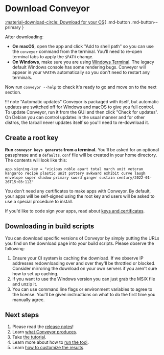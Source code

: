 # Download Conveyor

[ :material-download-circle: Download for your OS](https://downloads.hydraulic.dev/conveyor/download.html){ .md-button .md-button--primary }

After downloading:

* **On macOS**, open the app and click "Add to shell path" so you can use the `conveyor` command from the terminal. You'll need to re-open terminal tabs to apply the `$PATH` change.
* **On Windows**, make sure you are using [Windows Terminal](https://apps.microsoft.com/store/detail/windows-terminal/9N0DX20HK701). The legacy default Windows console has some rendering bugs. Conveyor will appear in your `%PATH%` automatically so you don't need to restart any terminals.  

Now run `conveyor --help` to check it's ready to go and move on to the next section.

!!! note "Automatic updates"
    Conveyor is packaged with itself, but automatic updates are switched off for Windows and macOS to give you full control. To update Conveyor, run it from the GUI and then click "Check for updates". On Debian you can control updates in the usual manner and for other distros, the tarball never updates itself so you'll need to re-download it.

## Create a root key

**Run `conveyor keys generate` from a terminal.** You'll be asked for an optional passphrase and a `defaults.conf` file will be created in your home directory. The contents will look like this:

```
app.signing-key = "vicious noble apart total march unit veteran kangaroo recipe plastic unit pottery awkward exhibit curve laugh envelope super shadow primary sword ginger sustain century/2022-01-26T15:03:11Z"
```

You don't need any certificates to make apps with Conveyor. By default, your apps will be self-signed using the root key and users will be asked to use a special procedure to install. 

If you'd like to code sign your apps, read about [keys and certificates](keys-and-certificates.md).

## Downloading in build scripts

You can download specific versions of Conveyor by simply putting the URLs you find on the download page into your build scripts. Please observe the following:

1. Ensure your CI system is caching the download. If we observe IP addresses redownloading over and over they'll be throttled or blocked. Consider mirroring the download on your own servers if you aren't sure how to set up caching.
2. If you want to use the Windows version you can just grab the MSIX file and unzip it.
3. You can use command line flags or environment variables to agree to the license. You'll be given instructions on what to do the first time you manually agree.

## Next steps

1. Please read the [release notes](release-notes.md)!
1. Learn [what Conveyor produces](outputs.md).
1. Take [the tutorial](tutorial/1-get-started.md).
1. Learn more about how to [run the tool](running.md).
1. Learn [how to customize the results](configs/index.md).
